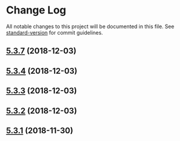 # Change Log

All notable changes to this project will be documented in this file. See [standard-version](https://github.com/conventional-changelog/standard-version) for commit guidelines.

<a name="5.3.7"></a>
## [5.3.7](https://github.com/makseo/ng2-sticky/compare/v5.3.4...v5.3.7) (2018-12-03)



<a name="5.3.4"></a>
## [5.3.4](https://github.com/makseo/ng2-sticky/compare/v5.3.3...v5.3.4) (2018-12-03)



<a name="5.3.3"></a>
## [5.3.3](https://github.com/makseo/ng2-sticky/compare/v5.3.2...v5.3.3) (2018-12-03)



<a name="5.3.2"></a>
## [5.3.2](https://github.com/makseo/ng2-sticky/compare/v5.3.1...v5.3.2) (2018-12-03)



<a name="5.3.1"></a>
## [5.3.1](https://github.com/makseo/ng2-sticky/compare/v5.3.0...v5.3.1) (2018-11-30)
